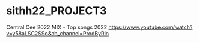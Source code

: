 # sithh22_PROJECT3
Central Cee 2022 MIX - Top songs 2022
https://www.youtube.com/watch?v=y58aLSC2SSo&ab_channel=ProdByRin
